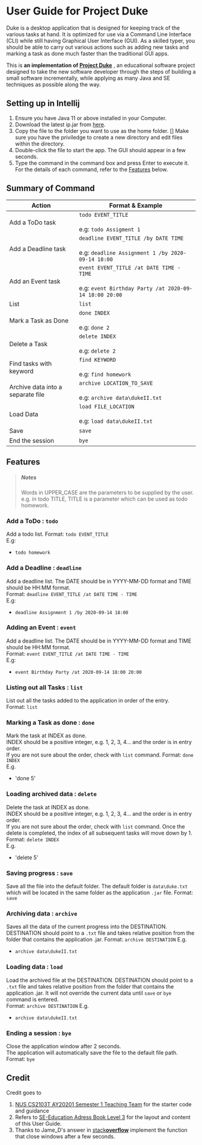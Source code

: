 # User Guide for Project Duke

Duke is a desktop application that is designed for keeping track of the various tasks at hand. It is optimized for 
use via a Command Line Interface (CLI) while still having Graphical User Interface (GUI). As a skilled typer, you should
be able to carry out various actions such as adding new tasks and marking a task as done much faster than the 
traditional GUI apps.

This is **an implementation of [Project Duke](https://nus-cs2103-ay1920s2.github.io/website/se-book-adapted/projectDuke/index.html)**
, an educational software project designed to take the new software developer through the steps of building
a small software incrementally, while applying as many Java and SE techniques as possible along the way.


## Setting up in Intellij
1. Ensure you have Java 11 or above installed in your Computer.
1. Download the latest ip.jar from [here](https://github.com/Nahoyhp/ip).
1. Copy the file to the folder you want to use as the home folder.
   [] Make sure you have the priviledge to create a new directory and edit files within the directory.
1. Double-click the file to start the app. The GUI should appear in a few seconds.
1. Type the command in the command box and press Enter to execute it. 
For the details of each command, refer to the [Features](##Features) below.


## Summary of Command  

| Action | Format & Example |  
|---|---|
|Add a ToDo task | `todo EVENT_TITLE ` <br/> <br/> e.g: `todo Assigment 1`|  
|Add a Deadline task | `deadline EVENT_TITLE /by DATE TIME` <br/> <br/> e.g: `deadline Assignment 1 /by 2020-09-14 18:00`|  
|Add an Event task | `event EVENT_TITLE /at DATE TIME - TIME` <br/> <br/> e.g: `event Birthday Party /at 2020-09-14 18:00 20:00`|  
|List | `list` |
|Mark a Task as Done | `done INDEX` <br/> <br/> e.g: `done 2`|  
|Delete a Task | `delete INDEX` <br/> <br/> e.g: `delete 2`  |
|Find tasks with keyword | `find KEYWORD` <br/> <br/> e.g: `find homework`|  
|Archive data into a separate file | `archive LOCATION_TO_SAVE` <br/> <br/> e.g: `archive data\dukeII.txt`|  
|Load Data | `load FILE_LOCATION` <br/> <br/> e.g: `load data\dukeII.txt`  |
|Save | `save`  |
|End the session | `bye`|  

## Features
<blockquote>
<h5>Notes</h5>
<font>
Words in UPPER_CASE are the parameters to be supplied by the user.
e.g. in todo TITLE, TITLE is a parameter which can be used as todo homework.
</font>
</blockquote>

### Add a ToDo : `todo`   
Add a todo list.
Format: `todo EVENT_TITLE`  
E.g:
* `todo homework`

### Add a Deadline : `deadline`  
Add a deadline list. The DATE should be in YYYY-MM-DD format and TIME should be HH:MM format.  
Format: `deadline EVENT_TITLE /at DATE TIME - TIME`  
E.g:
* `deadline Assignment 1 /by 2020-09-14 18:00`

### Adding an Event : `event`  
Add a deadline list. The DATE should be in YYYY-MM-DD format and TIME should be HH:MM format.  
Format: `event EVENT_TITLE /at DATE TIME - TIME`  
E.g:
* `event Birthday Party /at 2020-09-14 18:00 20:00`

### Listing out all Tasks : `list`  
List out all the tasks added to the application in order of the entry.   
Format: `list`

### Marking a Task as done : `done`  
Mark the task at INDEX as done.  
INDEX should be a positive integer, e.g. 1, 2, 3, 4... and the order is in entry order.  
If you are not sure about the order, check with `list` command.
Format: `done INDEX`  
E.g.
* 'done 5'

### Loading archived data : `delete`  
Delete the task at INDEX as done.  
INDEX should be a positive integer, e.g. 1, 2, 3, 4... and the order is in entry order.  
If you are not sure about the order, check with `list` command.
Once the delete is completed, the index of all subsequent tasks will move down by 1. 
Format: `delete INDEX`  
E.g.
* 'delete 5'  

### Saving progress : `save`  
Save all the file into the default folder.
The default folder is `data\duke.txt` which will be located in the same folder as the application `.jar` file.
Format: `save`

### Archiving data : `archive`  
Saves all the data of the current progress into the DESTINATION.
DESTINATION should point to a `.txt` file and takes relative position from the folder that contains the application .jar.
Format: `archive DESTINATION`
E.g.
* `archive data\dukeII.txt`  

### Loading data : `load`  
Load the archived file at the DESTINATION.
DESTINATION should point to a `.txt` file and takes relative position from the folder that contains the application .jar.
It will not override the current data until `save` or `bye` command is entered.  
Format: `archive DESTINATION`
E.g.
* `archive data\dukeII.txt`

### Ending a session : `bye`  
Close the application window after 2 seconds.  
The application will automatically save the file to the default file path.  
Format: `bye`

## Credit  
Credit goes to
1. [NUS CS2103T AY20201 Semester 1 Teaching Team](https://github.com/nus-cs2103-AY2021S1/ip) for the starter code and guidance
1. Refers to [SE-Education Adress Book Level 3](https://se-education.org/addressbook-level3/UserGuide.html) for the layout and content of
this User Guide. 
1. Thanks to Jame_D's answer in [stack**overflow**](https://stackoverflow.com/questions/27334455/how-to-close-a-stage-after-a-certain-amount-of-time-javafx.)
implement the function that close windows after a few seconds.


